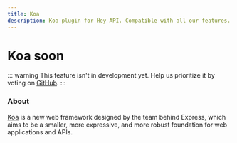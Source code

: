 ```yaml
---
title: Koa
description: Koa plugin for Hey API. Compatible with all our features.
---
```


# Koa <span data-soon>soon</span>

::: warning
This feature isn't in development yet. Help us prioritize it by voting on [GitHub](https://github.com/hey-api/openapi-ts/issues/1482).
:::

### About

[Koa](https://koajs.com) is a new web framework designed by the team behind Express, which aims to be a smaller, more expressive, and more robust foundation for web applications and APIs.

<!--@include: ../../sponsors.md-->
